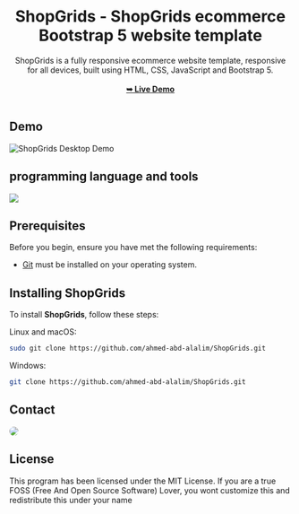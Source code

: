 <div align="center">
<h1 align="center">ShopGrids - ShopGrids ecommerce Bootstrap 5 website template</h1>
ShopGrids is a fully responsive ecommerce website template, responsive for all devices, built using HTML, CSS, JavaScript and Bootstrap 5.
<br />
<br />
<a href="https://ahmed-abd-alalim.github.io/ShopGrids/"><strong>➥ Live Demo</strong></a>
<br />
<br />
</div>

## Demo

![ShopGrids Desktop Demo](./website-demo-image/ShopGrids.png "Desktop Demo")

## programming language and tools

<p>
   <a href="#">
    <img src="https://skillicons.dev/icons?i=html,css,js,bootstrap,vscode,ps,&perline=7" />
   </a>
</p>

## Prerequisites

Before you begin, ensure you have met the following requirements:

* [Git](https://git-scm.com/downloads "Download Git") must be installed on your operating system.

## Installing ShopGrids

To install **ShopGrids**, follow these steps:

Linux and macOS:

```bash
sudo git clone https://github.com/ahmed-abd-alalim/ShopGrids.git
```

Windows:

```bash
git clone https://github.com/ahmed-abd-alalim/ShopGrids.git
```

## Contact

<p align="left">
  <a href="https://www.linkedin.com/in/ahmed-abd-alalim-286768299/" target="_blank"><img src="https://img.shields.io/badge/-LinkedIn-%230077B5?style=for-the-badge&logo=linkedin&logoColor=white" style="border-radius: 30px" target="_blank"></a>
<!--   <a href="https://github.com/Death-Mask" target="_blank"><img src="https://img.shields.io/badge/GitHub-000000?style=for-the-badge&logo=github&logoColor=whit style="border-radius: 30px" target="_blank"></a> -->
  
</p>

## License

This program has been licensed under the MIT License. If you are a true FOSS (Free And Open Source Software) Lover, you wont customize this and redistribute this under your name
